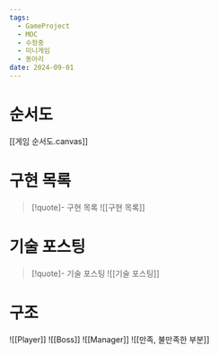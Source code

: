 ```yaml
---
tags:
  - GameProject
  - MOC
  - 수정중
  - 미니게임
  - 동아리
date: 2024-09-01
---
```

# 순서도
[[게임 순서도.canvas]]
# 구현 목록
> [!quote]- 구현 목록
>  ![[구현 목록]]

# 기술 포스팅
> [!quote]- 기술 포스팅
>  ![[기술 포스팅]]

# 구조
![[Player]]
![[Boss]]
![[Manager]]
![[만족, 불만족한 부분]]
